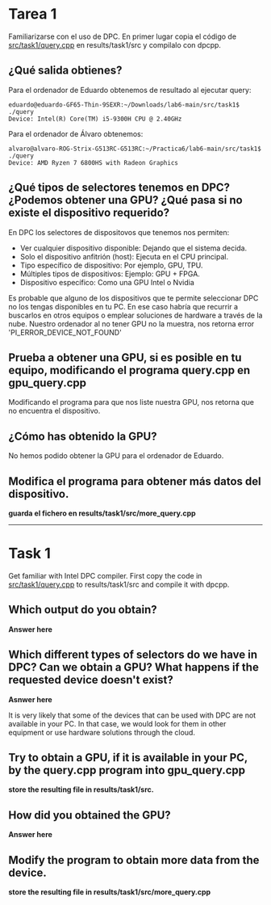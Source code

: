 # Tarea 1
Familiarizarse con el uso de DPC.
En primer lugar copia el código de [src/task1/query.cpp](../../src/task1/query.cpp) en results/task1/src y compilalo con dpcpp.

## ¿Qué salida obtienes?
Para el ordenador de Eduardo obtenemos de resultado al ejecutar query:

    eduardo@eduardo-GF65-Thin-9SEXR:~/Downloads/lab6-main/src/task1$ ./query
    Device: Intel(R) Core(TM) i5-9300H CPU @ 2.40GHz

Para el ordenador de Álvaro obtenemos:

    alvaro@alvaro-ROG-Strix-G513RC-G513RC:~/Practica6/lab6-main/src/task1$ ./query
    Device: AMD Ryzen 7 6800HS with Radeon Graphics  


## ¿Qué tipos de selectores tenemos en DPC? ¿Podemos obtener una GPU? ¿Qué pasa si no existe el dispositivo requerido?
En DPC los selectores de dispositovos que tenemos nos permiten:
- Ver cualquier dispositivo disponible: Dejando que el sistema decida.
- Solo el dispositivo anfitrión (host): Ejecuta en el CPU principal.
- Tipo específico de dispositivo: Por ejemplo, GPU, TPU.
- Múltiples tipos de dispositivos: Ejemplo: GPU + FPGA.
- Dispositivo específico: Como una GPU Intel o Nvidia

Es probable que alguno de los dispositivos que te permite seleccionar DPC no los tengas disponibles en tu PC. 
En ese caso habría que recurrir a buscarlos en otros equipos o emplear soluciones de hardware a través de la nube.
Nuestro ordenador al no tener GPU no la muestra, nos retorna error 'PI_ERROR_DEVICE_NOT_FOUND'

## Prueba a obtener una GPU, si es posible en tu equipo, modificando el programa query.cpp en gpu_query.cpp
Modificando el programa para que nos liste nuestra GPU, nos retorna que no encuentra el dispositivo. 

## ¿Cómo has obtenido la GPU?
No hemos podido obtener la GPU para el ordenador de Eduardo.

## Modifica el programa para obtener más datos del dispositivo.
**guarda el fichero en results/task1/src/more_query.cpp**

------
# Task 1
Get familiar with Intel DPC compiler.
First copy the code in [src/task1/query.cpp](../../src/task1/query.cpp) to results/task1/src and compile it with dpcpp.

## Which output do you obtain?
**Answer here**

## Which different types of selectors do we have in DPC? Can we obtain a GPU? What happens if the requested device doesn't exist?
**Asnwer here**

It is very likely that some of the devices that can be used with DPC are not available in your PC. In that case, we would look for them in other equipment or use hardware solutions through the cloud.

## Try to obtain a GPU, if it is available in your PC, by the query.cpp program into gpu_query.cpp
**store the resulting file in results/task1/src.**

## How did you obtained the GPU?
**Answer here**

## Modify the program to obtain more data from the device.
**store the resulting file in results/task1/src/more_query.cpp**
